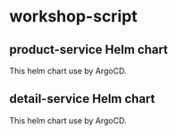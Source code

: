 # workshop-script

## product-service Helm chart

This helm chart use by ArgoCD.

## detail-service Helm chart

This helm chart use by ArgoCD.